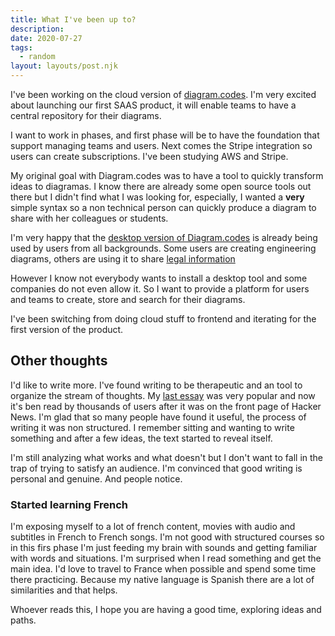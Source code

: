 ```yaml
---
title: What I've been up to?
description: 
date: 2020-07-27
tags:
  - random
layout: layouts/post.njk
---
```


I've been working on the cloud version of [diagram.codes](https://diagram.codes). I'm very excited about launching our first SAAS product, it will enable teams to have a central repository for their diagrams.

I want to work in phases, and first phase will be to have the foundation that support managing teams and users. Next comes the Stripe integration so users can create subscriptions. I've been studying AWS and Stripe. 

My original goal with Diagram.codes was to have a tool to quickly transform ideas to diagramas. I know there are already some open source tools out there but I didn't find what I was looking for, especially, I wanted a **very** simple syntax so a non technical person can quickly produce a diagram to share with her colleagues or students.

I'm very happy that the [desktop version of Diagram.codes](https://studio.diagram.codes) is already being used by users from all backgrounds. Some users are creating engineering diagrams, others are using it to share [legal information](https://twitter.com/ProsecutionThe/status/1272673698772811777)

However I know not everybody wants to install a desktop tool and some companies do not even allow it. So I want to provide a platform for users and teams to create, store and search for their diagrams. 

I've been switching from doing cloud stuff to frontend and iterating for the first version of the product. 

## Other thoughts

I'd like to write more. I've found writing to be therapeutic and an tool to organize the stream of thoughts. My [last essay](https://hugozap.com/posts/how-to-finish-your-side-project/) was very popular and now it's ben read by thousands of users after it was on the front page of Hacker News. I'm glad that so many people have found it useful, the process of writing it was non structured. I remember sitting and wanting to write something and after a few ideas, the text started to reveal itself. 

I'm still analyzing what works and what doesn't but I don't want to fall in the trap of trying to satisfy an audience. I'm convinced that good writing is personal and genuine. And people notice.

### Started learning French

I'm exposing myself to a lot of french content, movies with audio and subtitles in French to French songs. I'm not good with structured courses so in this firs phase I'm just feeding my brain with sounds and getting familiar with words and situations. I'm surprised when I read something and get the main idea. I'd love to travel to France when possible and spend some time there practicing. Because my native language is Spanish there are a lot of similarities and that helps.

Whoever reads this, I hope you are having a good time, exploring ideas and paths. 
